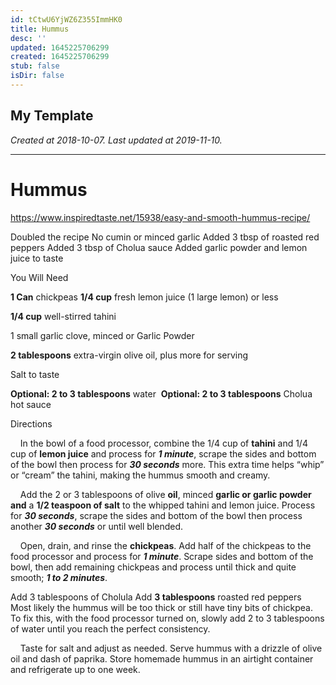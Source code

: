 ```yaml
---
id: tCtwU6YjWZ6Z355ImmHK0
title: Hummus
desc: ''
updated: 1645225706299
created: 1645225706299
stub: false
isDir: false
---
```

My Template
---

_Created at 2018-10-07._
_Last updated at 2019-11-10._




---

# Hummus


<https://www.inspiredtaste.net/15938/easy-and-smooth-hummus-recipe/>

Doubled the recipe
No cumin or minced garlic
Added 3 tbsp of roasted red peppers
Added 3 tbsp of Cholua sauce
Added garlic powder and lemon juice to taste

You Will Need

**1 Can** chickpeas
**1/4 cup** fresh lemon juice (1 large lemon) or less

**1/4 cup** well-stirred tahini

1 small garlic clove, minced or Garlic Powder

**2 tablespoons** extra-virgin olive oil, plus more for serving

Salt to taste

**Optional: 2 to 3 tablespoons** water 
**Optional: 2 to 3 tablespoons** Cholua hot sauce

Directions

    In the bowl of a food processor, combine the 1/4 cup of **tahini** and 1/4 cup of **lemon juice** and process for _**1 minute**_, scrape the sides and bottom of the bowl then process for _**30 seconds**_ more. This extra time helps “whip” or “cream” the tahini, making the hummus smooth and creamy.

    Add the 2 or 3 tablespoons of olive **oil**, minced **garlic or garlic powder and** a **1/2 teaspoon of salt** to the whipped tahini and lemon juice. Process for _**30 seconds**_, scrape the sides and bottom of the bowl then process another _**30 seconds**_ or until well blended.

    Open, drain, and rinse the **chickpeas**. Add half of the chickpeas to the food processor and process for _**1 minute**_. Scrape sides and bottom of the bowl, then add remaining chickpeas and process until thick and quite smooth; _**1 to 2 minutes**_.

Add 3 tablespoons of Cholula
Add **3 tablespoons** roasted red peppers
    Most likely the hummus will be too thick or still have tiny bits of chickpea. To fix this, with the food processor turned on, slowly add 2 to 3 tablespoons of water until you reach the perfect consistency.

    Taste for salt and adjust as needed. Serve hummus with a drizzle of olive oil and dash of paprika. Store homemade hummus in an airtight container and refrigerate up to one week.

